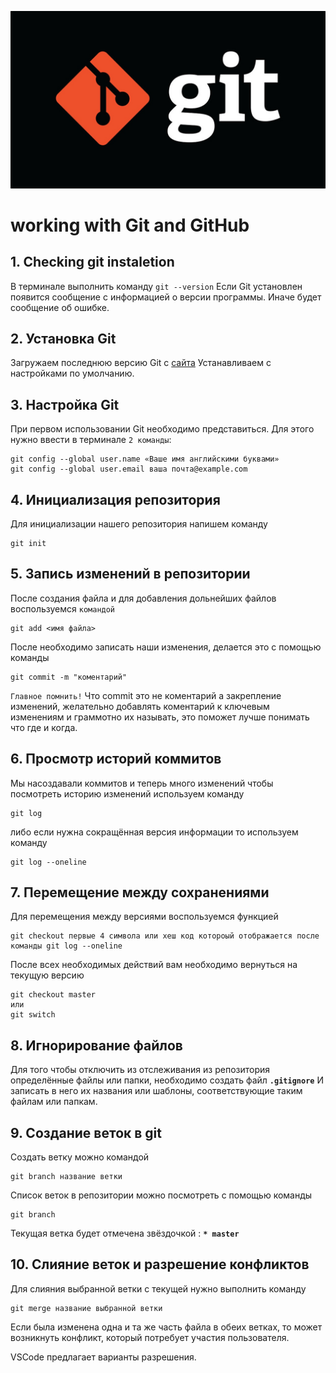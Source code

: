 ![Logo Git](git-logo-1788C.jpg)
# working with Git and GitHub
## 1. Checking git instaletion
В терминале выполнить команду `git --version`
Если Git установлен появится сообщение с информацией о версии программы. Иначе будет сообщение об ошибке.
## 2. Установка Git
Загружаем последнюю версию Git с [сайта](https://git-scm.com/downloads)
Устанавливаем с настройками по умолчанию.
## 3. Настройка Git
При первом использовании Git необходимо представиться.
Для этого нужно ввести в терминале `2 команды`:
```
git config --global user.name «Ваше имя английскими буквами»
git config --global user.email ваша почта@example.com
```
## 4. Инициализация репозитория
Для инициализации нашего репозитория напишем команду
```
git init
```
## 5. Запись изменений в репозитории
После создания файла и для добавления дольнейших файлов воспользуемся `командой`
```
git add <имя файла>
```
После необходимо записать наши изменения, делается это с помощью команды
```
git commit -m "коментарий"
```
`Главное помнить!` 
Что commit это не коментарий а закрепление изменений, желательно добавлять коментарий к ключевым изменениям и граммотно их называть, это поможет лучше понимать что где и когда.

## 6. Просмотр историй коммитов
Мы насоздавали коммитов и теперь много изменений
чтобы посмотреть историю изменений используем команду
```
git log
```
либо если нужна сокращённая версия информации то используем команду
```
git log --oneline
```
## 7. Перемещение между сохранениями
Для перемещения между версиями воспользуемся функцией
```
git checkout первые 4 символа или хеш код котороый отображается после команды git log --oneline
```
После всех необходимых действий вам необходимо вернуться на текущую версию
```
git checkout master
или
git switch 
```
## 8. Игнорирование файлов
Для того чтобы отключить из отслеживания из репозитория определённые файлы или папки, необходимо создать файл **`.gitignore`**
И записать в него их названия или шаблоны, соответствующие таким файлам или папкам.

## 9. Создание веток в git
Создать ветку можно командой
```
git branch название ветки
```
Список веток в репозитории можно посмотреть с помощью команды
```
git branch
```
Текущая ветка будет отмечена звёздочкой : **`* master`**

## 10. Слияние веток и разрешение конфликтов
Для слияния выбранной ветки с текущей нужно выполнить команду
```
git merge название выбранной ветки
```
Если была изменена одна и та же часть файла в обеих ветках, то может возникнуть конфликт, который потребует участия пользователя.

VSCode предлагает варианты разрешения.
